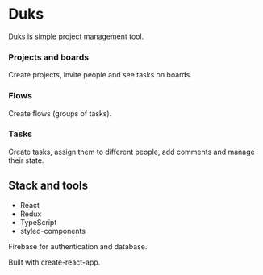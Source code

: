 # Duks
Duks is simple project management tool.

### Projects and boards

Create projects, invite people and see tasks on boards.

### Flows

Create flows (groups of tasks).

### Tasks

Create tasks, assign them to different people, add comments and manage their state.


## Stack and tools

- React
- Redux
- TypeScript
- styled-components

Firebase for authentication and database.

Built with create-react-app.

